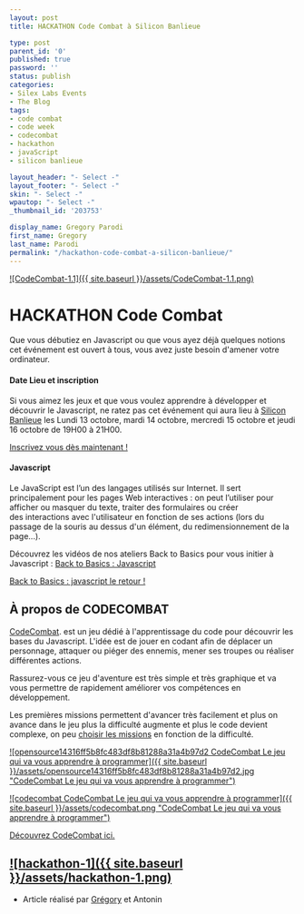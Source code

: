 ```yaml
---
layout: post
title: HACKATHON Code Combat à Silicon Banlieue

type: post
parent_id: '0'
published: true
password: ''
status: publish
categories:
- Silex Labs Events
- The Blog
tags:
- code combat
- code week
- codecombat
- hackathon
- javaScript
- silicon banlieue

layout_header: "- Select -"
layout_footer: "- Select -"
skin: "- Select -"
wpautop: "- Select -"
_thumbnail_id: '203753'

display_name: Gregory Parodi
first_name: Gregory
last_name: Parodi
permalink: "/hackathon-code-combat-a-silicon-banlieue/"
---
```


[![CodeCombat-1.1]({{ site.baseurl }}/assets/CodeCombat-1.1.png)](https://www.silexlabs.org/wp-content/uploads/2014/09/CodeCombat-1.1.png)

HACKATHON Code Combat
=====================



Que vous débutiez en Javascript ou que vous ayez déjà quelques notions cet événement est ouvert à tous, vous avez juste besoin d'amener votre ordinateur.

#### Date Lieu et inscription

Si vous aimez les jeux et que vous voulez apprendre à développer et découvrir le Javascript, ne ratez pas cet événement qui aura lieu à [Silicon Banlieue](http://www.siliconbanlieue.fr/contact/ "silicon banlieue") les Lundi 13 octobre, mardi 14 octobre, mercredi 15 octobre et jeudi 16 octobre de 19H00 à 21H00.

[Inscrivez vous dès maintenant !](https://www.eventbrite.fr/e/billets-hackaton-a-la-decouverte-du-code-13288344797%20 "Eventbrite Hackathon CodeCombat")



#### Javascript

Le JavaScript est l’un des langages utilisés sur Internet. Il sert principalement pour les pages Web interactives
: on peut l’utiliser pour afficher ou masquer du texte, traiter des formulaires ou créer des interactions avec l'utilisateur en fonction de ses actions (lors du passage de la souris au dessus d'un élément, du redimensionnement de la page...).

Découvrez les vidéos de nos ateliers Back to Basics pour vous initier à Javascript
: 
[Back to Basics
: Javascript](https://www.silexlabs.org/back-to-basics-javascript-yannick-dominguez/ "B to B
: javascript")

[Back to Basics
: javascript le retour !](https://www.silexlabs.org/back-to-basics-javascript-le-retour-yannick-dominguez/ "B to B Javascript le retour")

À propos de CODECOMBAT
----------------------

[CodeCombat](http://codecombat.com/#). est un jeu dédié à l'apprentissage du code pour découvrir les bases du Javascript. L'idée est de jouer en codant afin de déplacer un personnage, attaquer ou piéger des ennemis, mener ses troupes ou réaliser différentes actions.

Rassurez-vous ce jeu d'aventure est très simple et très graphique et va vous permettre de rapidement améliorer vos compétences en développement.

Les premières missions permettent d'avancer très facilement et plus on avance dans le jeu plus la difficulté augmente et plus le code devient complexe, on peu [choisir les missions](http://codecombat.com/play "code combat missions") en fonction de la difficulté.

[![opensource14316ff5b8fc483df8b81288a31a4b97d2 CodeCombat   Le jeu qui va vous apprendre à programmer]({{ site.baseurl }}/assets/opensource14316ff5b8fc483df8b81288a31a4b97d2.jpg "CodeCombat   Le jeu qui va vous apprendre à programmer")](http://korben.info/wp-content/uploads/2014/01/opensource14316ff5b8fc483df8b81288a31a4b97d2.jpg)

[![codecombat CodeCombat   Le jeu qui va vous apprendre à programmer]({{ site.baseurl }}/assets/codecombat.png "CodeCombat   Le jeu qui va vous apprendre à programmer")](http://korben.info/wp-content/uploads/2014/01/codecombat.png)

[Découvrez CodeCombat ici.](http://codecombat.com/#)  

[![hackathon-1]({{ site.baseurl }}/assets/hackathon-1.png)](https://www.silexlabs.org/wp-content/uploads/2014/09/hackathon-1.png)
---------------------------------------------------------------------------------------------------------------------------------

*   Article réalisé par [Grégory](http://www.gregoryparodi.fr/) et Antonin

[  
](https://www.silexlabs.org/wp-content/uploads/2014/09/SB-atelier-silex-03-carre-1.png)[  
](https://www.silexlabs.org/wp-content/uploads/2014/09/SB-atelier-silex-03-carre.png)[  
](https://www.silexlabs.org/wp-content/uploads/2014/09/SB-atelier-silex-03-carre.png)[  
](https://www.silexlabs.org/wp-content/uploads/2014/07/b-to-b-06-node2-carre1.png)[  
](https://www.silexlabs.org/wp-content/uploads/2014/07/b-to-b-01-node-carre-as.png)
----------------------------------------------------------------------------------------------------------------------------------------------------------------------------------------------------------------------------------------------------------------------------------------------------------------------------------------------------------------------------------------------------------------------------------------------------------